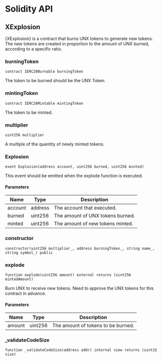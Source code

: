 # Solidity API

## XExplosion

{XExplosion} is a contract that burns UNX tokens to generate new tokens.
The new tokens are created in proportion to the amount of UNX burned, according to a specific ratio.

### burningToken

```solidity
contract IERC20Burnable burningToken
```

The token to be burned should be the UNX Token.

### mintingToken

```solidity
contract IERC20Mintable mintingToken
```

The token to be minted.

### multiplier

```solidity
uint256 multiplier
```

A multiple of the quantity of newly minted tokens.

### Explosion

```solidity
event Explosion(address account, uint256 burned, uint256 minted)
```

This event should be emitted when the explode function is executed.

#### Parameters

| Name | Type | Description |
| ---- | ---- | ----------- |
| account | address | The account that executed. |
| burned | uint256 | The amount of UNX tokens burned. |
| minted | uint256 | The amount of new tokens minted. |

### constructor

```solidity
constructor(uint256 multiplier_, address burningToken_, string name_, string symbol_) public
```

### explode

```solidity
function explode(uint256 amount) external returns (uint256 mintedAmount)
```

Burn UNX to receive new tokens.
Need to approve the UNX tokens for this contract in advance.

#### Parameters

| Name | Type | Description |
| ---- | ---- | ----------- |
| amount | uint256 | The amount of tokens to be burned​. |

### _validateCodeSize

```solidity
function _validateCodeSize(address addr) internal view returns (uint32 size)
```

